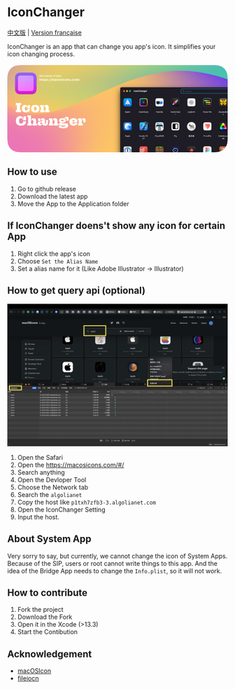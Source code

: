 # IconChanger

[中文版](./README-zh.md) | [Version française](./README-fr.md)

IconChanger is an app that can change you app's icon. It simplifies your icon changing process.
<br><br>
![](./Github/Github-Iconchanger.png)

## How to use

1. Go to github release
2. Download the latest app
3. Move the App to the Application folder

## If IconChanger doens't show any icon for certain App

1. Right click the app's icon
2. Choose `Set the Alias Name`
3. Set a alias name for it (Like Adobe Illustrator -> Illustrator)


## How to get query api (optional)

![](./Github/Api.png)

1. Open the Safari
2. Open the https://macosicons.com/#/
3. Search anything
4. Open the Devloper Tool
5. Choose the Network tab
6. Search the `algolianet`
7. Copy the host like `p1txh7zfb3-3.algolianet.com`
8. Open the IconChanger Setting
9. Input the host.

## About System App

Very sorry to say, but currently, we cannot change the icon of System Apps. Because of the SIP, users or root cannot write things to this app. And the idea of the Bridge App needs to change the `Info.plist`, so it will not work.

## How to contribute

1. Fork the project
2. Download the Fork
3. Open it in the Xcode (>13.3)
4. Start the Contibution

## Acknowledgement

* [macOSIcon](https://macosicons.com/#/)
* [fileiocn](https://github.com/mklement0/fileicon)
